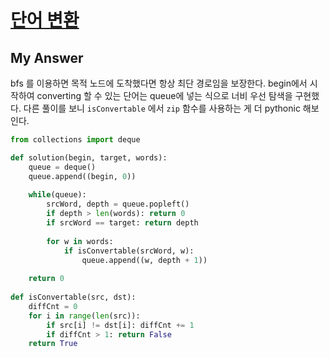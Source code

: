 # [단어 변환](https://programmers.co.kr/learn/courses/30/lessons/43163)

## My Answer
bfs 를 이용하면 목적 노드에 도착했다면 항상 최단 경로임을 보장한다.
begin에서 시작하여 converting 할 수 있는 단어는 queue에 넣는 식으로 너비 우선 탐색을 구현했다.
다른 풀이를 보니 `isConvertable` 에서 `zip` 함수를 사용하는 게 더 pythonic 해보인다.

```python
from collections import deque

def solution(begin, target, words):
    queue = deque()
    queue.append((begin, 0))
    
    while(queue):
        srcWord, depth = queue.popleft()
        if depth > len(words): return 0
        if srcWord == target: return depth
        
        for w in words:
            if isConvertable(srcWord, w):
                queue.append((w, depth + 1))
                
    return 0
              
def isConvertable(src, dst):
    diffCnt = 0
    for i in range(len(src)):
        if src[i] != dst[i]: diffCnt += 1
        if diffCnt > 1: return False
    return True
```